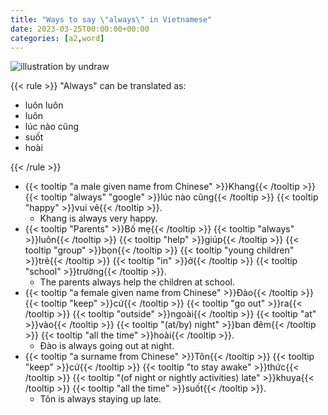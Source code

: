 ```yaml
---
title: "Ways to say \"always\" in Vietnamese"
date: 2023-03-25T00:00:00+00:00
categories: [a2,word]
---
```


![illustration by undraw](/images/undraw/undraw_Time_management_re_tk5w.png)

{{< rule >}}
"Always" can be translated as:

- luôn luôn
- luôn
- lúc nào cũng
- suốt
- hoài

{{< /rule >}}

- {{< tooltip "a male given name from Chinese" >}}Khang{{< /tooltip >}}
    {{< tooltip "always" "google" >}}lúc nào cũng{{< /tooltip >}}
    {{< tooltip "happy" >}}vui vẻ{{< /tooltip >}}.
    - Khang is always very happy.
- {{< tooltip "Parents" >}}Bố mẹ{{< /tooltip >}}
    {{< tooltip "always" >}}luôn{{< /tooltip >}}
    {{< tooltip "help" >}}giúp{{< /tooltip >}}
    {{< tooltip "group" >}}bọn{{< /tooltip >}}
    {{< tooltip "young children" >}}trẻ{{< /tooltip >}}
    {{< tooltip "in" >}}ở{{< /tooltip >}}
    {{< tooltip "school" >}}trường{{< /tooltip >}}.
    - The parents always help the children at school.
- {{< tooltip "a female given name from Chinese" >}}Đào{{< /tooltip >}}
    {{< tooltip "keep" >}}cứ{{< /tooltip >}}
    {{< tooltip "go out" >}}ra{{< /tooltip >}}
    {{< tooltip "outside" >}}ngoài{{< /tooltip >}}
    {{< tooltip "at" >}}vào{{< /tooltip >}}
    {{< tooltip "(at/by) night" >}}ban đêm{{< /tooltip >}}
    {{< tooltip "all the time" >}}hoài{{< /tooltip >}}.
    - Đào is always going out at night.
- {{< tooltip "a surname from Chinese" >}}Tôn{{< /tooltip >}}
    {{< tooltip "keep" >}}cứ{{< /tooltip >}}
    {{< tooltip "to stay awake" >}}thức{{< /tooltip >}}
    {{< tooltip "(of night or nightly activities) late" >}}khuya{{< /tooltip >}}
    {{< tooltip "all the time" >}}suốt{{< /tooltip >}}.
    - Tôn is always staying up late.
